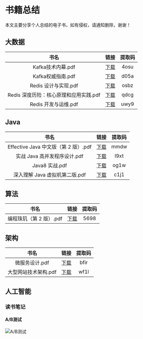 # 书籍总结
本文主要分享个人总结的电子书，如有侵权，请通知删除，谢谢！

## 大数据
|   书名  |   链接  |   提取码    | 
| :----: | :----: |   :----:   | 
| Kafka技术内幕.pdf | [下载](https://pan.baidu.com/s/1ue-o_Q4mnVK8aXYc044Vyw) | 4osu |
| Kafka权威指南.pdf | [下载](https://pan.baidu.com/s/1gdLZ28_BfH-cg8HFRupbmA) | d05a |
| Redis 设计与实现.pdf | [下载](https://pan.baidu.com/s/1ySc4g8CCBcm8ec6EqLnaEQ) | osbz |
| Redis 深度历险：核心原理和应用实践.pdf | [下载](https://pan.baidu.com/s/1hC_JUeBhCXFjYPNZ8b3xuw) | qdcg |
| Redis 开发与运维.pdf | [下载](https://pan.baidu.com/s/1u1GwsqPerdf7N9y0j3yKOg) | uwy9 |

## Java 
|   书名  |   链接  |   提取码    | 
| :----: | :----: |   :----:   | 
| Effective Java 中文版（第 2 版）.pdf | [下载](https://pan.baidu.com/s/150ztSubX3-NhgMHMPiRFYQ) | mmdw |
| 实战 Java 高并发程序设计.pdf | [下载](https://pan.baidu.com/s/1QUse0rmMBIvxFgeiJZ7TxQ) | l9xt |
| Java8 实战.pdf | [下载](https://pan.baidu.com/s/1y5m1hgn9cJT7pyE5qI9UuQ) | og1w |
| 深入理解 Java 虚拟机第二版.pdf | [下载](https://pan.baidu.com/s/1mFE-B03b5Dwuz3_CJgHA7g) | c1j1 |

## 算法
|   书名  |   链接  |   提取码    | 
| :----: | :----: |   :----:   | 
| 编程珠玑（第 2 版）.pdf | [下载](https://pan.baidu.com/s/174v9WNIHBFpAxmy9uCYX-g) | 5698 |

## 架构
|   书名  |   链接  |   提取码    | 
| :----: | :----: |   :----:   | 
| 微服务设计.pdf | [下载](https://pan.baidu.com/s/1uaCQhagPU1ElrC2zuBePdA) | bfir |
| 大型网站技术架构.pdf | [下载](https://pan.baidu.com/s/1F_CpOz-0sspDjGktG1z3Yw) | wf1l |

## 人工智能
### 读书笔记
#### A/B测试
![A/B测试](img/AB测试的.png)